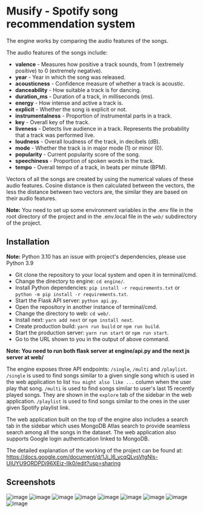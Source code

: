# Musify - Spotify song recommendation system
The engine works by comparing the audio features of the songs.

The audio features of the songs include:
* **valence** - Measures how positive a track sounds, from 1 (extremely positive) to 0 (extremely negative).
* **year** - Year in which the song was released.
* **acousticness** - Confidence measure of whether a track is acoustic.
* **danceability** - How suitable a track is for dancing.
* **duration_ms** - Duration of a track, in milliseconds (ms).
* **energy** - How intense and active a track is.
* **explicit** - Whether the song is explicit or not.
* **instrumentalness** - Proportion of instrumental parts in a track.
* **key** - Overall key of the track.
* **liveness** - Detects live audience in a track. Represents the probability that a track was performed live.
* **loudness** - Overall loudness of the track, in decibels (dB).
* **mode** - Whether the track is in major mode (1) or minor (0).
* **popularity** - Current popularity score of the song.
* **speechiness** - Proportion of spoken words in the track.
* **tempo** - Overall tempo of a track, in beats per minute (BPM).

Vectors of all the songs are created by using the numerical values of these audio features. Cosine distance is then calculated between the vectors, the less the distance between two vectors are, the similar they are based on their audio features.

**Note:** You need to set up some environment variables in the .env file in the root directory of the project and in the .env.local file in the `web/` subdirectory of the project.

## Installation
**Note:** Python 3.10 has an issue with project's dependencies, please use Python 3.9
* Git clone the repository to your local system and open it in terminal/cmd.
* Change the directory to engine: `cd engine/`.
* Install Python dependencies: `pip install -r requirements.txt` or `python -m pip install -r requirements.txt`.
* Start the Flask API server: `python api.py`.
* Open the repository in another instance of terminal/cmd.
* Change the directory to web: `cd web/`.
* Install next: `yarn add next` or `npm install next`.
* Create production build: `yarn run build` or `npm run build`.
* Start the production server: `yarn run start` or `npm run start`.
* Go to the URL shown to you in the output of above command.

**Note: You need to run both flask server at engine/api.py and the next js server at web/**

The engine exposes three API endpoints: `/single`, `/multi` and `/playlist`.
`/single` is used to find songs similar to a given single song which is used in the web application to list `You might also like ...` column when the user play that song.
`/multi` is used to find songs similar to user's last 15 recently played songs. They are shown in the `explore` tab of the sidebar in the web application.
`/playlist` is used to find songs similar to the ones in the user given Spotify playlist link.

The web application built on the top of the engine also includes a search tab in the sidebar which uses MongoDB Atlas search to provide seamless search among all the songs in the dataset. The web application also supports Google login authentication linked to MongoDB.

The detailed explanation of the working of the project can be found at: https://docs.google.com/document/d/1Jj_l6_ycqQLvsVtgNls-UIUYU9ORDPDi96XEjz-lIk0/edit?usp=sharing

## Screenshots
![image](https://user-images.githubusercontent.com/66782780/170877734-5f1489ba-c478-4430-8979-8d09ea3216af.png)
![image](https://user-images.githubusercontent.com/66782780/170877774-d49a91ee-c7c3-4196-946e-eee494f52973.png)
![image](https://user-images.githubusercontent.com/66782780/170877816-f2f13490-d367-4e93-8bab-ecd1009dc640.png)
![image](https://user-images.githubusercontent.com/66782780/170877896-bd25b9fe-073b-4ef9-9d1a-70f0e63d2cd1.png)
![image](https://user-images.githubusercontent.com/66782780/170877967-c7f3a0e5-860d-4549-9047-b87e135214de.png)
![image](https://user-images.githubusercontent.com/66782780/170878038-82dd1741-dfca-4ca2-8971-4b397504dbca.png)
![image](https://user-images.githubusercontent.com/66782780/170878055-86404a5a-5f9e-4335-810f-e9301019dade.png)
![image](https://user-images.githubusercontent.com/66782780/170878083-2b4ea8db-8c61-4f7a-8d75-83567d118ef0.png)
![image](https://user-images.githubusercontent.com/66782780/170878103-8b29471c-789a-4513-81e1-d040110cde27.png)
